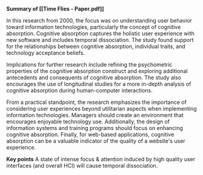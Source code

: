 **Summary of [[Time Flies - Paper.pdf]]**
  
In this research from 2000, the focus was on understanding user behavior toward information technologies, particularly the concept of cognitive absorption. Cognitive absorption captures the holistic user experience with new software and includes temporal dissociation. The study found support for the relationships between cognitive absorption, individual traits, and technology acceptance beliefs.

Implications for further research include refining the psychometric properties of the cognitive absorption construct and exploring additional antecedents and consequents of cognitive absorption. The study also encourages the use of longitudinal studies for a more in-depth analysis of cognitive absorption during human-computer interactions.

From a practical standpoint, the research emphasizes the importance of considering user experiences beyond utilitarian aspects when implementing information technologies. Managers should create an environment that encourages enjoyable technology use. Additionally, the design of information systems and training programs should focus on enhancing cognitive absorption. Finally, for web-based applications, cognitive absorption can be a valuable indicator of the quality of a website's user experience.


**Key points**
A state of intense focus & attention induced by high quality user interfaces (and overall HCI) will cause temporal dissociation. 